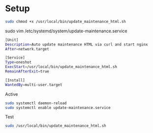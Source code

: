 # Setup

```sh
sudo chmod +x /usr/local/bin/update_maintenance_html.sh
```

sudo vim /etc/systemd/system/update-maintenance.service
```sh
[Unit]
Description=Auto update maintenance HTML via curl and start nginx
After=network.target

[Service]
Type=oneshot
ExecStart=/usr/local/bin/update_maintenance_html.sh
RemainAfterExit=true

[Install]
WantedBy=multi-user.target
```

Active
```sh
sudo systemctl daemon-reload
sudo systemctl enable update-maintenance.service
```

Test
```sh
sudo /usr/local/bin/update_maintenance_html.sh
```
